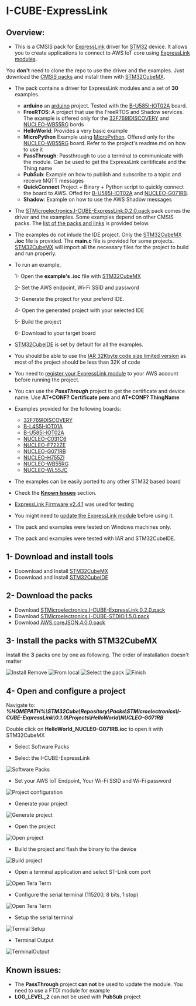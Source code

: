 ﻿# I-CUBE-ExpressLink

## Overview:
* This is a CMSIS pack for [ExpressLink](https://aws.amazon.com/iot-expresslink/) driver for [STM32](https://www.st.com/en/microcontrollers-microprocessors/stm32-32-bit-arm-cortex-mcus.html) device. It allows you to create applications to connect to AWS IoT core using [ExpressLink modules](https://devices.amazonaws.com/search?page=1&sv=iotxplnk).

You **don't** need to clone the repo to use the driver and the examples. Just download the [CMSIS packs](https://github.com/stm32-hotspot/I-CUBE-ExpressLink#2--download-the-packs) and install them with [STM32CubeMX](https://www.st.com/stm32cubemx). 

* The pack contains a driver for ExpressLink modules and a set of **30** examples. 
     * **arduino** an [arduino](https://www.arduino.cc/) project. Tested with the [B-U585I-IOT02A](https://www.st.com/en/evaluation-tools/b-u585i-iot02a.html) board.
     * **FreeRTOS**: A project that use the FreeRTOS and Shadow services. The example is offered only for the [32F769IDISCOVERY](https://www.st.com/en/evaluation-tools/32f769idiscovery.html) and [NUCLEO-WB55RG](https://www.st.com/en/evaluation-tools/nucleo-wb55rg.html) bords
     * **HelloWorld**: Provides a very basic example
     * **MicroPython** Example using [MicroPython](http://www.micropython.org/). Offered only for the [NUCLEO-WB55RG](https://www.st.com/en/evaluation-tools/nucleo-wb55rg.html) board. Refer to the project's readme.md on how to use it   
     * **PassThrough**: Passthrough to use a terminal to communicate with the module. Can be used to get the ExpressLink ceritificate and the Thing name
     * **PubSub**: Example on how to publish and subscribe to a topic and receive MQTT messages
     * **QuickConnect** Project + Binary + Python script to quickly connect the board to AWS. Offed for [B-U585I-IOT02A](https://www.st.com/en/evaluation-tools/b-u585i-iot02a.html) and [NUCLEO-G071RB](https://www.st.com/en/evaluation-tools/nucleo-h755zi-q.html).
     * **Shadow**: Example on how to use the AWS Shadow messages

* The [STMicroelectronics.I-CUBE-ExpressLink.0.2.0.pack](https://github.com/stm32-hotspot/I-CUBE-ExpressLink/raw/main/STMicroelectronics.I-CUBE-ExpressLink.0.2.0.pack) pack comes the driver and the examples. Some examples depend on other CMSIS packs. The [list of the packs and links](https://github.com/stm32-hotspot/I-CUBE-ExpressLink#2--download-the-packs) is provided below.

* The examples do not inlude the IDE project. Only the [STM32CubeMX](https://www.st.com/stm32cubemx) **.ioc** file is provided. The **main.c** file is provided for some projects.  [STM32CubeMX](https://www.st.com/stm32cubemx) will import all the necessary files for the project to build and run properly.

* To run an example, 
 
    1- Open the **example's .ioc** file with [STM32CubeMX](https://www.st.com/stm32cubemx)
    
    2-  Set the AWS endpoint, Wi-Fi SSID and password
    
    3- Generate the project for your preferrd IDE. 

    4- Open the generated project with your selected IDE

    5- Build the project 

    6- Download to your target board

* [STM32CubeIDE](https://www.st.com/stm32cubeide) is set by default for all the examples. 

* You should be able to use the [IAR 32Kbyte code size limited version](https://www.iar.com/products/architectures/arm/iar-embedded-workbench-for-arm/iar-embedded-workbench-for-arm---free-trial-version/) as most of the project should be less than 32K of code

* You need to [register your ExpressLink module](https://github.com/espressif/esp-aws-expresslink-eval#6-registering-expresslink-to-your-development-account)  to your AWS account before running the project.

* You can use the ***PassThrough*** project to get the certificate and device name. Use **AT+CONF? Certificate pem** and **AT+CONF? ThingName**

* Examples provided for the following boards:
    * [32F769IDISCOVERY](https://www.st.com/en/evaluation-tools/32f769idiscovery.html)
    * [B-L4S5I-IOT01A](https://www.st.com/en/evaluation-tools/b-l4s5i-iot01a.html)
    * [B-U585I-IOT02A](https://www.st.com/en/evaluation-tools/b-u585i-iot02a.html)
    * [NUCLEO-C031C6](https://www.st.com/en/evaluation-tools/nucleo-c031c6.html)
    * [NUCLEO-F722ZE](https://www.st.com/en/evaluation-tools/nucleo-f722ze.html)
    * [NUCLEO-G071RB](https://www.st.com/en/evaluation-tools/nucleo-g071rb.html)
    * [NUCLEO-H755ZI](https://www.st.com/en/evaluation-tools/nucleo-h755zi-q.html)
    * [NUCLEO-WB55RG](https://www.st.com/en/evaluation-tools/nucleo-wb55rg.html)
    * [NUCLEO-WL55JC](https://www.st.com/en/evaluation-tools/nucleo-wl55jc.html)

* The examples can be easily ported to any other STM32 based board
* Check the [**Known Issues**](https://github.com/stm32-hotspot/I-CUBE-ExpressLink#known-issues) section.

* [ExpressLink Firmware v2.4.1](https://github.com/espressif/esp-aws-expresslink-eval/releases/tag/v2.4.1) was used for testing

* You might need to [update the ExpressLink module](https://github.com/espressif/esp-aws-expresslink-eval#9-upgrading-expresslink-firmware) before using it. 

* The pack and examples were tested on Windows machines only.

* The pack and examples were tested with IAR and STM32CubeIDE.


## 1- Download and install tools
* Doownload and Install [STM32CubeMX](https://www.st.com/stm32cubemx)
* Doownload and Install [STM32CubeIDE](https://www.st.com/stm32cubeide)


## 2- Download the packs
* Download [STMicroelectronics.I-CUBE-ExpressLink.0.2.0.pack](https://github.com/stm32-hotspot/I-CUBE-ExpressLink/raw/main/STMicroelectronics.I-CUBE-ExpressLink.0.2.0.pack)
* Download [STMicroelectronics.I-CUBE-STDIO.1.5.0.pack](https://github.com/stm32-hotspot/I-CUBE-STDIO/blob/main/Pack/STMicroelectronics.I-CUBE-STDIO.1.5.0.pack?raw=true)
* Download [AWS.coreJSON.4.0.0.pack](https://freertos-cmsis-packs.s3.us-west-2.amazonaws.com/AWS.coreJSON.4.0.0.pack)


## 3- Install the packs with STM32CubeMX

Install the **3** packs one by one as following. The order of installation doesn't matter

![Install Remove](./Resources/Install_Pack_01.jpg)
![From local](./Resources/Install_Pack_02.jpg)
![Select the pack](./Resources/Install_Pack_03.jpg)
![Finish](./Resources/Install_Pack_04.jpg)


## 4- Open and configure a project

Navigate to: ***%HOMEPATH%\STM32Cube\Repository\Packs\STMicroelectronics\I-CUBE-ExpressLink\0.1.0\Projects\HelloWorld\NUCLEO-G071RB***

Double click on **HelloWorld_NUCLEO-G071RB.ioc** to open it with STM32CubeMX

* Select Software Packs

* Select the I-CUBE-ExpressLink

![Software Packs](./Resources/SoftwarePacks.jpg)

* Set your AWS IoT Endpoint, Your Wi-Fi SSID and Wi-Fi password

![Project configuration](./Resources/ProjectConfig.jpg)

* Generate your project

![Generate project](./Resources/Generate.jpg)

* Open the project

![Open project](./Resources/OpenProject.jpg)

* Build the project and flash the binary to the device

![Build project](./Resources/Build.jpg)


* Open a terminal application and select ST-Link com port

![Open Tera Term](./Resources/OpenTeraTerm.jpg)


* Configure the serial terminal (115200, 8 bits, 1 stop)

![Open Tera Term](./Resources/TeraTermConfig.jpg)


* Setup the serial terminal

![Termial Setup](./Resources/TermialSetup.jpg)


* Terminal Output

![TerminalOutput](./Resources/TerminalOutput.jpg)

## Known issues:
* The **PassThrough** project **can not** be used to update the module. You need to use a FTDI module for example
* **LOG_LEVEL_2** can not be used with **PubSub** project


